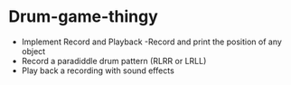 # Drum-game-thingy
 + Implement Record and Playback 
  -Record and print the position of any object 
 + Record a paradiddle drum pattern (RLRR or LRLL) 
 + Play back a recording with sound effects
